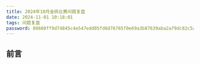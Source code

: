 ```yaml
---
title: 2024年10月金砖比赛问题复盘
date: 2024-11-01 10:18:01
tags: 问题复盘
password: 80600ff9d74845c4e547edd05fd6d76765f0e69a3b87639aba2a79dc82c5a5ef
---
```


## 前言


